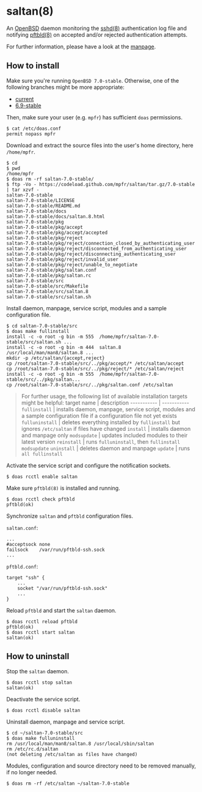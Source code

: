 # saltan(8)

An [OpenBSD](https://www.openbsd.org) daemon monitoring the [sshd(8)](https://man.openbsd.org/sshd) authentication log file and notifying [pftbld(8)](https://github.com/mpfr/pftbld/tree/7.0-stable) on accepted and/or rejected authentication attempts.

For further information, please have a look at the [manpage](https://mpfr.net/man/saltan/7.0-stable/saltan.8.html).

## How to install

Make sure you're running `OpenBSD 7.0-stable`. Otherwise, one of the following branches might be more appropriate:
* [current](https://github.com/mpfr/saltan)
* [6.9-stable](https://github.com/mpfr/saltan/tree/6.9-stable)

Then, make sure your user (e.g. `mpfr`) has sufficient `doas` permissions.

```
$ cat /etc/doas.conf
permit nopass mpfr
```

Download and extract the source files into the user's home directory, here `/home/mpfr`.

```
$ cd
$ pwd
/home/mpfr
$ doas rm -rf saltan-7.0-stable/
$ ftp -Vo - https://codeload.github.com/mpfr/saltan/tar.gz/7.0-stable | tar xzvf -
saltan-7.0-stable
saltan-7.0-stable/LICENSE
saltan-7.0-stable/README.md
saltan-7.0-stable/docs
saltan-7.0-stable/docs/saltan.8.html
saltan-7.0-stable/pkg
saltan-7.0-stable/pkg/accept
saltan-7.0-stable/pkg/accept/accepted
saltan-7.0-stable/pkg/reject
saltan-7.0-stable/pkg/reject/connection_closed_by_authenticating_user
saltan-7.0-stable/pkg/reject/disconnected_from_authenticating_user
saltan-7.0-stable/pkg/reject/disconnecting_authenticating_user
saltan-7.0-stable/pkg/reject/invalid_user
saltan-7.0-stable/pkg/reject/unable_to_negotiate
saltan-7.0-stable/pkg/saltan.conf
saltan-7.0-stable/pkg/saltan.rc
saltan-7.0-stable/src
saltan-7.0-stable/src/Makefile
saltan-7.0-stable/src/saltan.8
saltan-7.0-stable/src/saltan.sh
```

Install daemon, manpage, service script, modules and a sample configuration file.

```
$ cd saltan-7.0-stable/src
$ doas make fullinstall
install -c -o root -g bin -m 555  /home/mpfr/saltan-7.0-stable/src/saltan.sh ...
install -c -o root -g bin -m 444  saltan.8 /usr/local/man/man8/saltan.8 ...
mkdir -p /etc/saltan/{accept,reject}
cp /root/saltan-7.0-stable/src/../pkg/accept/* /etc/saltan/accept
cp /root/saltan-7.0-stable/src/../pkg/reject/* /etc/saltan/reject
install -c -o root -g bin -m 555  /home/mpfr/saltan-7.0-stable/src/../pkg/saltan...
cp /root/saltan-7.0-stable/src/../pkg/saltan.conf /etc/saltan
```

> For further usage, the following list of available installation targets might be helpful:
> target name | description
> ----------- | -----------
> `fullinstall` | installs daemon, manpage, service script, modules and a sample configuration file if a configuration file not yet exists
> `fulluninstall` | deletes everything installed by `fullinstall` but ignores `/etc/saltan` if files have changed
> `install` | installs daemon and manpage only
> `modsupdate` | updates included modules to their latest version
> `reinstall` | runs `fulluninstall`, then `fullinstall modsupdate`
> `uninstall` | deletes daemon and manpage
> `update` | runs `all fullinstall`

Activate the service script and configure the notification sockets.

```
$ doas rcctl enable saltan
```

Make sure `pftbld(8)` is installed and running.

```
$ doas rcctl check pftbld
pftbld(ok)
```

Synchronize `saltan` and `pftbld` configuration files.

`saltan.conf`:

```
...
#acceptsock	none
failsock	/var/run/pftbld-ssh.sock
...
```

`pftbld.conf`:

```
target "ssh" {
	...
	socket "/var/run/pftbld-ssh.sock"
	...
}
```

Reload `pftbld` and start the `saltan` daemon.

```
$ doas rcctl reload pftbld
pftbld(ok)
$ doas rcctl start saltan
saltan(ok)
```

## How to uninstall

Stop the `saltan` daemon.

```
$ doas rcctl stop saltan
saltan(ok)
```

Deactivate the service script.

```
$ doas rcctl disable saltan
```

Uninstall daemon, manpage and service script.

```
$ cd ~/saltan-7.0-stable/src
$ doas make fulluninstall
rm /usr/local/man/man8/saltan.8 /usr/local/sbin/saltan
rm /etc/rc.d/saltan
(not deleting /etc/saltan as files have changed)
```

Modules, configuration and source directory need to be removed manually, if no longer needed.

```
$ doas rm -rf /etc/saltan ~/saltan-7.0-stable
```
